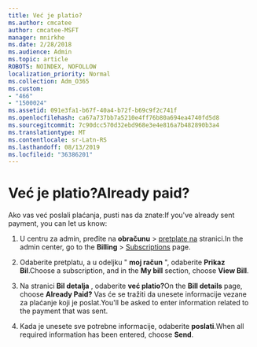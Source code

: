 ```yaml
---
title: Već je platio?
ms.author: cmcatee
author: cmcatee-MSFT
manager: mnirkhe
ms.date: 2/28/2018
ms.audience: Admin
ms.topic: article
ROBOTS: NOINDEX, NOFOLLOW
localization_priority: Normal
ms.collection: Adm_O365
ms.custom:
- "466"
- "1500024"
ms.assetid: 091e3fa1-b67f-40a4-b72f-b69c9f2c741f
ms.openlocfilehash: ca67a737bb7a5210e4ff76b80a694ea4740fd5d8
ms.sourcegitcommit: 7c90dcc570d32ebd968e3e4e816a7b482890b3a4
ms.translationtype: MT
ms.contentlocale: sr-Latn-RS
ms.lasthandoff: 08/13/2019
ms.locfileid: "36386201"
---
```

# <a name="already-paid"></a><span data-ttu-id="7ba05-102">Već je platio?</span><span class="sxs-lookup"><span data-stu-id="7ba05-102">Already paid?</span></span>

<span data-ttu-id="7ba05-103">Ako vas već poslali plaćanja, pusti nas da znate:</span><span class="sxs-lookup"><span data-stu-id="7ba05-103">If you've already sent payment, you can let us know:</span></span>
  
1. <span data-ttu-id="7ba05-104">U centru za admin, pređite na **obračunu** \> [pretplate na](https://go.microsoft.com/fwlink/p/?linkid=842054) stranici.</span><span class="sxs-lookup"><span data-stu-id="7ba05-104">In the admin center, go to the **Billing** \> [Subscriptions](https://go.microsoft.com/fwlink/p/?linkid=842054) page.</span></span>

2. <span data-ttu-id="7ba05-105">Odaberite pretplatu, a u odeljku " **moj račun** ", odaberite **Prikaz Bil**.</span><span class="sxs-lookup"><span data-stu-id="7ba05-105">Choose a subscription, and in the **My bill** section, choose **View Bill**.</span></span>

3. <span data-ttu-id="7ba05-106">Na stranici **Bil detalja** , odaberite **već platio?**</span><span class="sxs-lookup"><span data-stu-id="7ba05-106">On the **Bill details** page, choose **Already Paid?**</span></span> <span data-ttu-id="7ba05-107">Vas će se tražiti da unesete informacije vezane za plaćanje koji je poslat.</span><span class="sxs-lookup"><span data-stu-id="7ba05-107">You'll be asked to enter information related to the payment that was sent.</span></span>

4. <span data-ttu-id="7ba05-108">Kada je unesete sve potrebne informacije, odaberite **poslati**.</span><span class="sxs-lookup"><span data-stu-id="7ba05-108">When all required information has been entered, choose **Send**.</span></span>